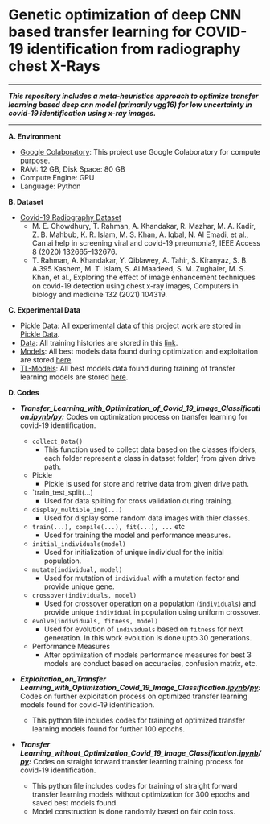# Genetic optimization of deep CNN based transfer learning for COVID-19 identification from radiography chest X-Rays
** **
***This repository includes a meta-heuristics approach to optimize transfer learning based deep cnn model (primarily vgg16) for low uncertainty in covid-19 identification using x-ray images.***
** **

**A. Environment**
+ [Google Colaboratory](https://colab.research.google.com "Google Colab"): This project use Google Colaboratory for compute purpose.
+ RAM: 12 GB, Disk Space: 80 GB
+ Compute Engine: GPU
+ Language: Python

**B. Dataset**
+ [Covid-19 Radiography Dataset](https://drive.google.com/drive/folders/1i_kQHjdOYFOyaOsI3mFdG8Deabi4dvOt "Covid-19 X-Ray Images")
  - M. E. Chowdhury, T. Rahman, A. Khandakar, R. Mazhar, M. A. Kadir, Z. B. Mahbub, K. R. Islam, M. S. Khan, A. Iqbal, N. Al Emadi, et al., Can ai help in screening viral and covid-19 pneumonia?, IEEE Access 8 (2020) 132665–132676.
  - T. Rahman, A. Khandakar, Y. Qiblawey, A. Tahir, S. Kiranyaz, S. B. A.395 Kashem, M. T. Islam, S. Al Maadeed, S. M. Zughaier, M. S. Khan, et al., Exploring the effect of image enhancement techniques on covid-19 detection using chest x-ray images, Computers in biology and medicine 132 (2021) 104319.

**C. Experimental Data**
+ [Pickle Data](https://drive.google.com/drive/folders/1gnx-tpOwSDpnYJFmMyLau12pjYqekb8X "Experimental Data"): All experimental data of this project work are stored in [Pickle Data](https://drive.google.com/drive/folders/1gnx-tpOwSDpnYJFmMyLau12pjYqekb8X "Experimental Data").
+ [Data](https://drive.google.com/drive/folders/17cspYJS7XeGflOzu5_g2rEpuLtr8dEF_ "Training Histories"): All training histories are stored in this [link](https://drive.google.com/drive/folders/17cspYJS7XeGflOzu5_g2rEpuLtr8dEF_? "Training Histories").
+ [Models](https://drive.google.com/drive/folders/1wmcpabmqLIaDCWFhYOdzjUqDBCTCLsfp "Best Optimized Models"): All best models data found during optimization and exploitation are stored [here](https://drive.google.com/drive/folders/1wmcpabmqLIaDCWFhYOdzjUqDBCTCLsfp "Best Optimized Models").
+ [TL-Models](https://drive.google.com/drive/folders/1uKNctQweu3tPD74sU7MY0XcKobA-2MBv "Best Transfer Learning Models"): All best models data found during training of transfer learning models are stored [here](https://drive.google.com/drive/folders/1uKNctQweu3tPD74sU7MY0XcKobA-2MBv "Best Transfer Learning Models").

**D. Codes**
+ ***Transfer_Learning_with_Optimization_of_Covid_19_Image_Classification.[ipynb](https://github.com/jahid-jabed/mh_opt_tl_covid19/blob/main/Codes/IPYNB/Transfer_Learning_with_Optimization_of_Covid_19_Image_Classification.ipynb)/[py](https://github.com/jahid-jabed/mh_opt_tl_covid19/blob/main/Codes/PY/transfer_learning_with_optimization_of_covid_19_image_classification.py):*** Codes on optimization process on transfer learning for covid-19 identification.
  - `collect_Data()`
    * This function used to collect data based on the classes (folders, each folder represent a class in dataset folder) from given drive path.
  - Pickle
    * Pickle is used for store and retrive data from given drive path.
  - `train_test_split(...)
    * Used for data spliting for cross validation during training.
  - `display_multiple_img(...)`
    * Used for display some random data images with thier classes.
  - `train(...), compile(...), fit(...), ...` etc
    * Used for training the model and performance measures.
  - `initial_individuals(model)`
    * Used for initialization of unique individual for the initial population.
  - `mutate(individual, model)`
    * Used for mutation of `individual` with a mutation factor and provide unique gene.
  - `crossover(individuals, model)`
    * Used for crossover operation on a population (`individuals`) and provide unique `individual` in population using uniform crossover.
  - `evolve(individuals, fitness, model)`
    * Used for evolution of `individuals` based on `fitness` for next generation. In this work evolution is done upto 30 generations.
  - Performance Measures
    * After optimization of models performance measures for best 3 models are conduct based on accuracies, confusion matrix, etc.
    
+ ***Exploitation_on_Transfer Learning_with_Optimization_Covid_19_Image_Classification.[ipynb](https://github.com/jahid-jabed/mh_opt_tl_covid19/blob/main/Codes/IPYNB/Exploitation_on_Transfer%20Learning_with_Optimization_Covid_19_Image_Classification.ipynb)/[py](https://github.com/jahid-jabed/mh_opt_tl_covid19/blob/main/Codes/PY/exploitation_on_transfer_learning_with_optimization_covid_19_image_classification.py):*** Codes on further exploitation process on optimized transfer learning models found for covid-19 identification.
  - This python file includes codes for training of optimized transfer learning models found for further 100 epochs.
  
+ ***Transfer Learning_without_Optimization_Covid_19_Image_Classification.[ipynb](https://github.com/jahid-jabed/mh_opt_tl_covid19/blob/main/Codes/IPYNB/Transfer%20Learning_without_Optimization_Covid_19_Image_Classification.ipynb)/[py](https://github.com/jahid-jabed/mh_opt_tl_covid19/blob/main/Codes/PY/transfer_learning_without_optimization_covid_19_image_classification.py):*** Codes on straight forward transfer learning training process for covid-19 identification.
  - This python file includes codes for training of straight forward transfer learning models without optimization for 300 epochs and saved best models found.
  - Model construction is done randomly based on fair coin toss.
